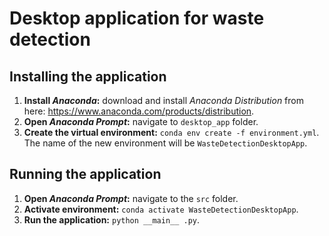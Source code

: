 # Desktop application for waste detection

## Installing the application

1. **Install _Anaconda_:** download and install _Anaconda Distribution_ from here: https://www.anaconda.com/products/distribution.
2. **Open _Anaconda Prompt_:** navigate to `desktop_app` folder.
3. **Create the virtual environment:** `conda env create -f environment.yml`. The name of the new environment will be `WasteDetectionDesktopApp`.

## Running the application

1. **Open _Anaconda Prompt_:** navigate to the `src` folder.
2. **Activate environment:** `conda activate WasteDetectionDesktopApp`.
3. **Run the application:** `python __main__ .py`.
